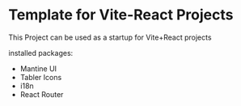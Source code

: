 # Template for Vite-React Projects

This Project can be used as a startup for Vite+React projects

installed packages:
* Mantine UI
* Tabler Icons
* i18n
* React Router